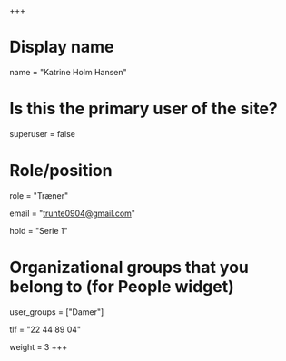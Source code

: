 +++
# Display name
name = "Katrine Holm Hansen"

# Is this the primary user of the site?
superuser = false

# Role/position
role = "Træner"

email = "trunte0904@gmail.com"

hold = "Serie 1"

# Organizational groups that you belong to (for People widget)
user_groups = ["Damer"]

tlf = "22 44 89 04"

weight = 3
+++
